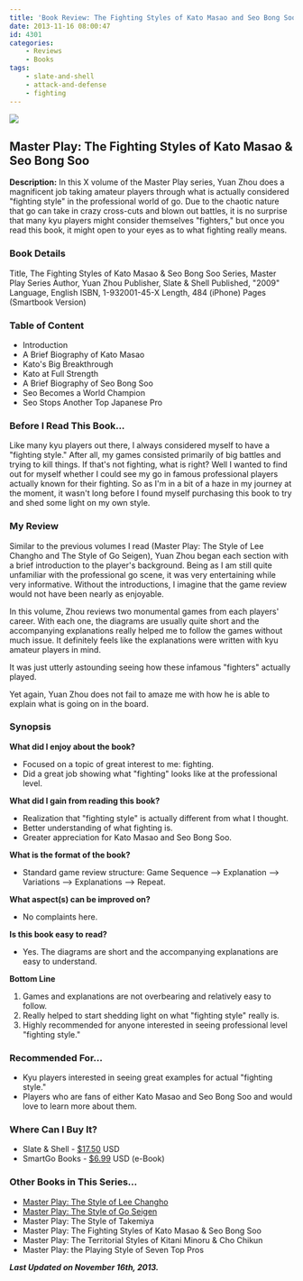```yaml
---
title: 'Book Review: The Fighting Styles of Kato Masao and Seo Bong Soo'
date: 2013-11-16 08:00:47
id: 4301
categories:
	- Reviews
	- Books
tags:
	- slate-and-shell
	- attack-and-defense
	- fighting
---
```


![](/images/2013/11/MasterPlay-fighting.jpg)

## Master Play: The Fighting Styles of Kato Masao &amp; Seo Bong Soo

**Description:** In this X volume of the Master Play series, Yuan Zhou does a magnificent job taking amateur players through what is actually considered "fighting style" in the professional world of go. Due to the chaotic nature that go can take in crazy cross-cuts and blown out battles, it is no surprise that many kyu players might consider themselves "fighters," but once you read this book, it might open to your eyes as to what fighting really means.

<!--more-->

### Book Details

Title, The Fighting Styles of Kato Masao &amp; Seo Bong Soo
Series, Master Play Series
Author, Yuan Zhou
Publisher, Slate &amp; Shell
Published, "2009"
Language, English
ISBN, 1-932001-45-X
Length, 484 (iPhone) Pages (Smartbook Version)

### Table of Content

*   Introduction
*   A Brief Biography of Kato Masao
*   Kato's Big Breakthrough
*   Kato at Full Strength
*   A Brief Biography of Seo Bong Soo
*   Seo Becomes a World Champion
*   Seo Stops Another Top Japanese Pro

### Before I Read This Book...

Like many kyu players out there, I always considered myself to have a "fighting style." After all, my games consisted primarily of big battles and trying to kill things. If that's not fighting, what is right? Well I wanted to find out for myself whether I could see my go in famous professional players actually known for their fighting. So as I'm in a bit of a haze in my journey at the moment, it wasn't long before I found myself purchasing this book to try and shed some light on my own style.

### My Review

Similar to the previous volumes I read (Master Play: The Style of Lee Changho and The Style of Go Seigen), Yuan Zhou began each section with a brief introduction to the player's background. Being as I am still quite unfamiliar with the professional go scene, it was very entertaining while very informative. Without the introductions, I imagine that the game review would not have been nearly as enjoyable.

In this volume, Zhou reviews two monumental games from each players' career. With each one, the diagrams are usually quite short and the accompanying explanations really helped me to follow the games without much issue. It definitely feels like the explanations were written with kyu amateur players in mind.

It was just utterly astounding seeing how these infamous "fighters" actually played.

Yet again, Yuan Zhou does not fail to amaze me with how he is able to explain what is going on in the board.

### Synopsis

**What did I enjoy about the book?**

*   Focused on a topic of great interest to me: fighting.
*   Did a great job showing what "fighting" looks like at the professional level.

**What did I gain from reading this book?**

*   Realization that "fighting style" is actually different from what I thought.
*   Better understanding of what fighting is.
*   Greater appreciation for Kato Masao and Seo Bong Soo.

**What is the format of the book?**

*   Standard game review structure: Game Sequence --&gt; Explanation --&gt; Variations --&gt; Explanations --&gt; Repeat.

**What aspect(s) can be improved on?**

*   No complaints here.

**Is this book easy to read?**

*   Yes. The diagrams are short and the accompanying explanations are easy to understand.

**Bottom Line**

1.  Games and explanations are not overbearing and relatively easy to follow.
2.  Really helped to start shedding light on what "fighting style" really is.
3.  Highly recommended for anyone interested in seeing professional level "fighting style."

### Recommended For...

*   Kyu players interested in seeing great examples for actual "fighting style."
*   Players who are fans of either Kato Masao and Seo Bong Soo and would love to learn more about them.

### Where Can I Buy It?

*   Slate & Shell - [$17.50](http://www.slateandshell.com/SSYZ008.html "Slate and Shell Book") USD
*   SmartGo Books - [$6.99](http://gobooks.com/books.html "SmartGo Books") USD (e-Book)

### Other Books in This Series...

*   [Master Play: The Style of Lee Changho](http://www.bengozen.com/book-review-master-play-style-lee-changho/ "Book Review: Master Play — The Style of Lee Changho")
*   [Master Play: The Style of Go Seigen](http://www.bengozen.com/book-review-master-play-style-go-seigen/ "Book Review: Master Play — The Style of Go Seigen")
*   Master Play: The Style of Takemiya
*   Master Play: The Fighting Styles of Kato Masao &amp; Seo Bong Soo
*   Master Play: The Territorial Styles of Kitani Minoru &amp; Cho Chikun
*   Master Play: the Playing Style of Seven Top Pros

_**Last Updated on November 16th, 2013.**_
